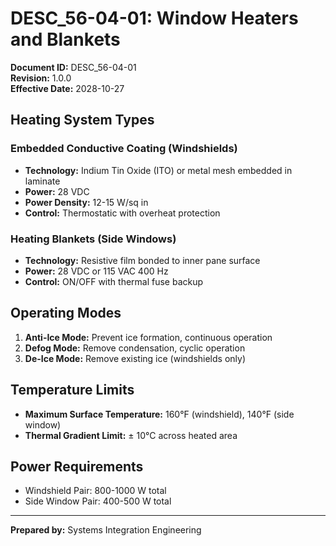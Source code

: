 # DESC_56-04-01: Window Heaters and Blankets

**Document ID:** DESC_56-04-01  
**Revision:** 1.0.0  
**Effective Date:** 2028-10-27

## Heating System Types

### Embedded Conductive Coating (Windshields)
- **Technology:** Indium Tin Oxide (ITO) or metal mesh embedded in laminate
- **Power:** 28 VDC
- **Power Density:** 12-15 W/sq in
- **Control:** Thermostatic with overheat protection

### Heating Blankets (Side Windows)
- **Technology:** Resistive film bonded to inner pane surface
- **Power:** 28 VDC or 115 VAC 400 Hz
- **Control:** ON/OFF with thermal fuse backup

## Operating Modes
1. **Anti-Ice Mode:** Prevent ice formation, continuous operation
2. **Defog Mode:** Remove condensation, cyclic operation
3. **De-Ice Mode:** Remove existing ice (windshields only)

## Temperature Limits
- **Maximum Surface Temperature:** 160°F (windshield), 140°F (side window)
- **Thermal Gradient Limit:** ± 10°C across heated area

## Power Requirements
- Windshield Pair: 800-1000 W total
- Side Window Pair: 400-500 W total

---
**Prepared by:** Systems Integration Engineering
